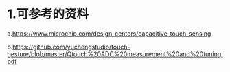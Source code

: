 # 1.可参考的资料
a.https://www.microchip.com/design-centers/capacitive-touch-sensing

b.https://github.com/yuchengstudio/touch-gesture/blob/master/Qtouch%20ADC%20measurement%20and%20tuning.pdf

